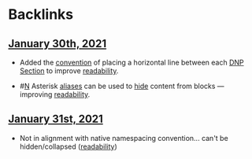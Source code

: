 
# Backlinks
## [January 30th, 2021](<January 30th, 2021.md>)
- Added the [convention]([Conventions](<Conventions.md>)) of placing a horizontal line between each [DNP Section](<DNP Section.md>) to improve [readability](<readability.md>).

- #[N](<N.md>) Asterisk [aliases](<aliases.md>) can be used to [hide](<hide.md>) content from blocks — improving [readability](<readability.md>).

## [January 31st, 2021](<January 31st, 2021.md>)
- Not in alignment with native namespacing convention... can't be hidden/collapsed ([readability](<readability.md>))

